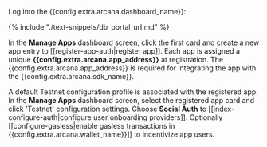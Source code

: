 
Log into the {{config.extra.arcana.dashboard_name}}:

{% include "./text-snippets/db_portal_url.md" %}

In the **Manage Apps** dashboard screen, click the first card and create a new app entry to [[register-app-auth|register app]]. Each app is assigned a unique **{{config.extra.arcana.app_address}}** at registration. The {{config.extra.arcana.app_address}} is required for integrating the app with the {{config.extra.arcana.sdk_name}}.

A default Testnet configuration profile is associated with the registered app. In the **Manage Apps** dashboard screen, select the registered app card and click 'Testnet' configuration settings. Choose **Social Auth** to [[index-configure-auth|configure user onboarding providers]]. Optionally [[configure-gasless|enable gasless transactions in {{config.extra.arcana.wallet_name}}]] to incentivize app users.